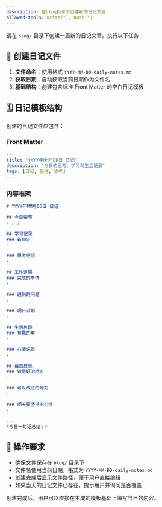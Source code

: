 ```yaml
---
description: 在blog目录下创建新的日记文章
allowed-tools: Write(*), Bash(*)
---
```


请在 `blog/` 目录下创建一篇新的日记文章。执行以下任务：

## 📝 创建日记文件
1. **文件命名**：使用格式 `YYYY-MM-DD-daily-notes.md`
2. **获取日期**：自动获取当前日期作为文件名
3. **基础结构**：创建包含标准 Front Matter 的空白日记模板

## 🗓️ 日记模板结构
创建的日记文件应包含：

### Front Matter
```yaml
---
title: "YYYY年MM月DD日 日记"
description: "今日的思考、学习和生活记录"
tags: [日记, 生活, 思考]
---
```

### 内容框架
```markdown
# YYYY年MM月DD日 日记

## 今日要事
- [ ]

## 学习记录
### 新知识
-

### 思考感悟
-

## 工作进展
### 完成的事情
-

### 遇到的问题
-

### 明日计划
-

## 生活片段
### 有趣的事
-

### 心情记录
-

## 每日反思
### 做得好的地方
-

### 可以改进的地方
-

### 明天要坚持的习惯
-

---
*今日一句话总结：*
```

## 🎯 操作要求
- 确保文件保存在 `blog/` 目录下
- 文件名使用当前日期，格式为 `YYYY-MM-DD-daily-notes.md`
- 创建完成后显示文件路径，便于用户直接编辑
- 如果当天的日记文件已存在，提示用户并询问是否覆盖

创建完成后，用户可以直接在生成的模板基础上填写当日的内容。